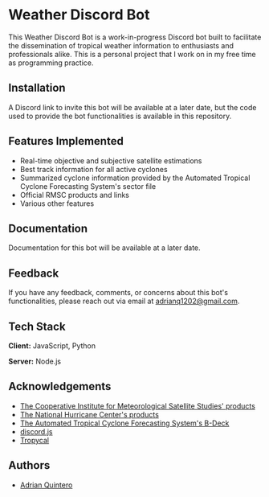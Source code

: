 
# Weather Discord Bot

This Weather Discord Bot is a work-in-progress Discord bot built to facilitate the dissemination of tropical weather information to enthusiasts and professionals alike. This is a personal project that I work on in my free time as programming practice.


## Installation

A Discord link to invite this bot will be available at a later date, but the code used to provide the bot functionalities is available in this repository.
    
## Features Implemented

- Real-time objective and subjective satellite estimations
- Best track information for all active cyclones
- Summarized cyclone information provided by the Automated Tropical Cyclone Forecasting System's sector file
- Official RMSC products and links
- Various other features


## Documentation

Documentation for this bot will be available at a later date.


## Feedback

If you have any feedback, comments, or concerns about this bot's functionalities, please reach out via email at adrianq1202@gmail.com.


## Tech Stack

**Client:** JavaScript, Python

**Server:** Node.js


## Acknowledgements

  - [The Cooperative Institute for Meteorological Satellite Studies' products](https://tropic.ssec.wisc.edu/tropic.php)
  - [The National Hurricane Center's products](https://www.nhc.noaa.gov/)
  - [The Automated Tropical Cyclone Forecasting System's B-Deck](https://ftp.nhc.noaa.gov/atcf/btk/)
  - [discord.js](https://discord.js.org/)
  - [Tropycal](https://tropycal.github.io/tropycal/index.html#)



## Authors

- [Adrian Quintero](https://www.github.com/Quinta11)

